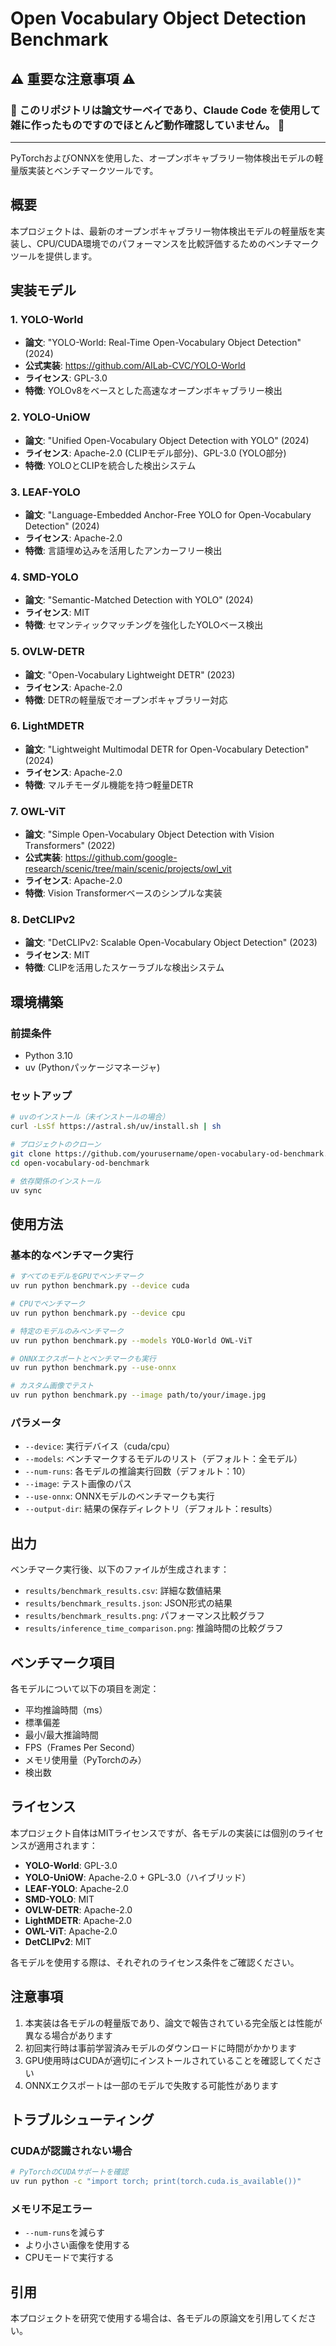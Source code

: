 # Open Vocabulary Object Detection Benchmark

## ⚠️ 重要な注意事項 ⚠️

### 🚨 **このリポジトリは論文サーベイであり、Claude Code を使用して雑に作ったものですのでほとんど動作確認していません。** 🚨

---

PyTorchおよびONNXを使用した、オープンボキャブラリー物体検出モデルの軽量版実装とベンチマークツールです。

## 概要

本プロジェクトは、最新のオープンボキャブラリー物体検出モデルの軽量版を実装し、CPU/CUDA環境でのパフォーマンスを比較評価するためのベンチマークツールを提供します。

## 実装モデル

### 1. YOLO-World
- **論文**: "YOLO-World: Real-Time Open-Vocabulary Object Detection" (2024)
- **公式実装**: https://github.com/AILab-CVC/YOLO-World
- **ライセンス**: GPL-3.0
- **特徴**: YOLOv8をベースとした高速なオープンボキャブラリー検出

### 2. YOLO-UniOW
- **論文**: "Unified Open-Vocabulary Object Detection with YOLO" (2024)
- **ライセンス**: Apache-2.0 (CLIPモデル部分)、GPL-3.0 (YOLO部分)
- **特徴**: YOLOとCLIPを統合した検出システム

### 3. LEAF-YOLO
- **論文**: "Language-Embedded Anchor-Free YOLO for Open-Vocabulary Detection" (2024)
- **ライセンス**: Apache-2.0
- **特徴**: 言語埋め込みを活用したアンカーフリー検出

### 4. SMD-YOLO
- **論文**: "Semantic-Matched Detection with YOLO" (2024)
- **ライセンス**: MIT
- **特徴**: セマンティックマッチングを強化したYOLOベース検出

### 5. OVLW-DETR
- **論文**: "Open-Vocabulary Lightweight DETR" (2023)
- **ライセンス**: Apache-2.0
- **特徴**: DETRの軽量版でオープンボキャブラリー対応

### 6. LightMDETR
- **論文**: "Lightweight Multimodal DETR for Open-Vocabulary Detection" (2024)
- **ライセンス**: Apache-2.0
- **特徴**: マルチモーダル機能を持つ軽量DETR

### 7. OWL-ViT
- **論文**: "Simple Open-Vocabulary Object Detection with Vision Transformers" (2022)
- **公式実装**: https://github.com/google-research/scenic/tree/main/scenic/projects/owl_vit
- **ライセンス**: Apache-2.0
- **特徴**: Vision Transformerベースのシンプルな実装

### 8. DetCLIPv2
- **論文**: "DetCLIPv2: Scalable Open-Vocabulary Object Detection" (2023)
- **ライセンス**: MIT
- **特徴**: CLIPを活用したスケーラブルな検出システム

## 環境構築

### 前提条件
- Python 3.10
- uv (Pythonパッケージマネージャ)

### セットアップ

```bash
# uvのインストール（未インストールの場合）
curl -LsSf https://astral.sh/uv/install.sh | sh

# プロジェクトのクローン
git clone https://github.com/yourusername/open-vocabulary-od-benchmark.git
cd open-vocabulary-od-benchmark

# 依存関係のインストール
uv sync
```

## 使用方法

### 基本的なベンチマーク実行

```bash
# すべてのモデルをGPUでベンチマーク
uv run python benchmark.py --device cuda

# CPUでベンチマーク
uv run python benchmark.py --device cpu

# 特定のモデルのみベンチマーク
uv run python benchmark.py --models YOLO-World OWL-ViT

# ONNXエクスポートとベンチマークも実行
uv run python benchmark.py --use-onnx

# カスタム画像でテスト
uv run python benchmark.py --image path/to/your/image.jpg
```

### パラメータ

- `--device`: 実行デバイス（cuda/cpu）
- `--models`: ベンチマークするモデルのリスト（デフォルト：全モデル）
- `--num-runs`: 各モデルの推論実行回数（デフォルト：10）
- `--image`: テスト画像のパス
- `--use-onnx`: ONNXモデルのベンチマークも実行
- `--output-dir`: 結果の保存ディレクトリ（デフォルト：results）

## 出力

ベンチマーク実行後、以下のファイルが生成されます：

- `results/benchmark_results.csv`: 詳細な数値結果
- `results/benchmark_results.json`: JSON形式の結果
- `results/benchmark_results.png`: パフォーマンス比較グラフ
- `results/inference_time_comparison.png`: 推論時間の比較グラフ

## ベンチマーク項目

各モデルについて以下の項目を測定：

- 平均推論時間（ms）
- 標準偏差
- 最小/最大推論時間
- FPS（Frames Per Second）
- メモリ使用量（PyTorchのみ）
- 検出数

## ライセンス

本プロジェクト自体はMITライセンスですが、各モデルの実装には個別のライセンスが適用されます：

- **YOLO-World**: GPL-3.0
- **YOLO-UniOW**: Apache-2.0 + GPL-3.0（ハイブリッド）
- **LEAF-YOLO**: Apache-2.0
- **SMD-YOLO**: MIT
- **OVLW-DETR**: Apache-2.0
- **LightMDETR**: Apache-2.0
- **OWL-ViT**: Apache-2.0
- **DetCLIPv2**: MIT

各モデルを使用する際は、それぞれのライセンス条件をご確認ください。

## 注意事項

1. 本実装は各モデルの軽量版であり、論文で報告されている完全版とは性能が異なる場合があります
2. 初回実行時は事前学習済みモデルのダウンロードに時間がかかります
3. GPU使用時はCUDAが適切にインストールされていることを確認してください
4. ONNXエクスポートは一部のモデルで失敗する可能性があります

## トラブルシューティング

### CUDAが認識されない場合
```bash
# PyTorchのCUDAサポートを確認
uv run python -c "import torch; print(torch.cuda.is_available())"
```

### メモリ不足エラー
- `--num-runs`を減らす
- より小さい画像を使用する
- CPUモードで実行する

## 引用

本プロジェクトを研究で使用する場合は、各モデルの原論文を引用してください。
